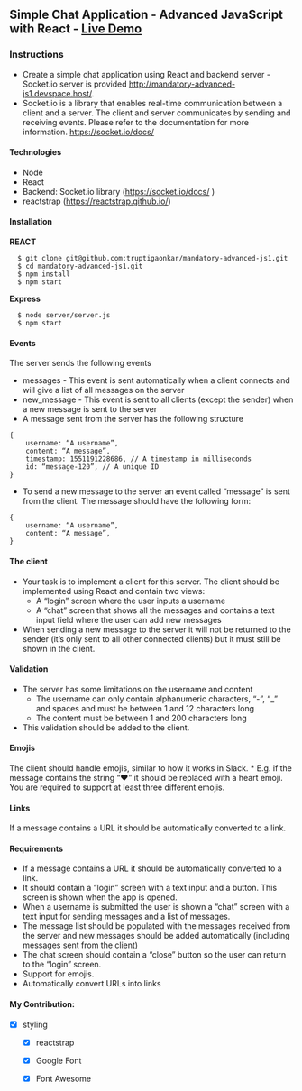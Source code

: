 ## Simple Chat Application - Advanced JavaScript with React  - [Live Demo]( http://truptigaonkar.github.io/mandatory-advanced-js1/)
### Instructions
* Create a simple chat application using React and backend server - Socket.io server is provided http://mandatory-advanced-js1.devspace.host/.
* Socket.io is a library that enables real-time communication between a client and a server. The client and server communicates by sending and receiving events. Please refer to the documentation for more information. https://socket.io/docs/

#### Technologies
- Node
- React
- Backend: Socket.io library (https://socket.io/docs/ )
- reactstrap (https://reactstrap.github.io/)

#### Installation
**REACT**
```
  $ git clone git@github.com:truptigaonkar/mandatory-advanced-js1.git
  $ cd mandatory-advanced-js1.git
  $ npm install
  $ npm start
```
**Express**
```
  $ node server/server.js
  $ npm start
```
#### Events
The server sends the following events
* messages - This event is sent automatically when a client connects and will give a list of all messages on the server
* new_message - This event is sent to all clients (except the sender) when a new message is sent to the server
* A message sent from the server has the following structure
```
{
    username: “A username”,
    content: “A message”,
    timestamp: 1551191228686, // A timestamp in milliseconds
    id: “message-120”, // A unique ID
}
```
* To send a new message to the server an event called “message” is sent from the client. The message should have the following form: 
```
{
    username: “A username”,
    content: “A message”,
}
```
#### The client
* Your task is to implement a client for this server. The client should be implemented using React and contain two views:
    * A “login” screen where the user inputs a username
    * A “chat” screen that shows all the messages and contains a text input field where the user can add new messages
* When sending a new message to the server it will not be returned to the sender (it’s only sent to all other connected clients) but it must still be shown in the client.
#### Validation
* The server has some limitations on the username and content
    * The username can only contain alphanumeric characters, “-”, “_” and spaces and must be between 1 and 12 characters long
    * The content must be between 1 and 200 characters long
* This validation should be added to the client.
#### Emojis
The client should handle emojis, similar to how it works in Slack.
    * E.g. if the message contains the string “:heart:” it should be replaced with a heart emoji. You are required to support at least three different emojis.
#### Links
If a message contains a URL it should be automatically converted to a link.
#### Requirements
* If a message contains a URL it should be automatically converted to a link.
* It should contain a “login” screen with a text input and a button. This screen is shown when the app is opened. 
* When a username is submitted the user is shown a “chat” screen with a text input for sending messages and a list of messages.
* The message list should be populated with the messages received from the server and new messages should be added automatically (including messages sent from the client) 
* The chat screen should contain a “close” button so the user can return to the “login” screen. 
* Support for emojis. 
* Automatically convert URLs into links 
#### My Contribution:
- [x] styling
    - [x]  reactstrap
    - [x]  Google Font
    - [x]  Font Awesome


